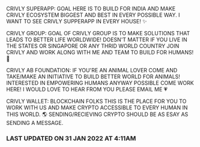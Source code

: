 CRIVLY SUPERAPP: GOAL HERE IS TO BUILD FOR INDIA AND MAKE CRIVLY ECOSYSTEM BIGGEST AND BEST IN EVERY POSSIBLE WAY. I WANT TO SEE CRIVLY SUPPERAPP IN EVERY HOUSE! ✨

CRIVLY GROUP: GOAL OF CRIVLY GROUP IS TO MAKE SOLUTIONS THAT LEADS TO BETTER LIFE WORLDWIDE! DOESN'T MATTER IF YOU LIVE IN THE STATES OR SINGAPORE OR ANY THRID WORLD COUNTRY JOIN CRIVLY AND WORK ALONG WITH ME AND TEAM TO BUILD FOR HUMANS! 🌌

CRIVLY AB FOUNDATION: IF YOU'RE AN ANIMAL LOVER COME AND TAKE/MAKE AN INITIATIVE TO BUILD BETTER WORLD FOR ANIMALS! INTERESTED IN EMPOWERING HUMANS ANYWAY POSSIBLE COME WORK HERE! I WOULD LOVE TO HEAR FROM YOU PLEASE EMAIL ME 💗

CRIVLY WALLET: BLOCKCHAIN FOLKS THIS IS THE PLACE FOR YOU TO WORK WITH US AND MAKE CRYPTO ACCESSIBLE TO EVERY HUMAN IN THIS WORLD. 🌎 SENDING/RECIEVING CRYPTO SHOULD BE AS ESAY AS SENDING A MESSAGE. 

### LAST UPDATED ON 31 JAN 2022 AT 4:11AM
